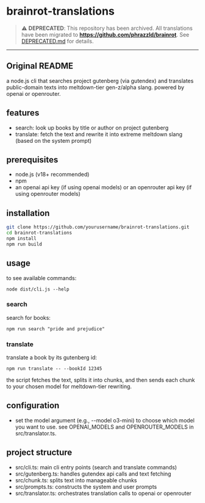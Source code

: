 # brainrot-translations

> ⚠️ **DEPRECATED**: This repository has been archived. All translations have been migrated to **https://github.com/phrazzld/brainrot**. See [DEPRECATED.md](./DEPRECATED.md) for details.

---

## Original README

a node.js cli that searches project gutenberg (via gutendex) and translates public-domain texts into meltdown-tier gen-z/alpha slang. powered by openai or openrouter.

## features
- search: look up books by title or author on project gutenberg
- translate: fetch the text and rewrite it into extreme meltdown slang (based on the system prompt)

## prerequisites
- node.js (v18+ recommended)
- npm
- an openai api key (if using openai models) or an openrouter api key (if using openrouter models)

## installation
```bash
git clone https://github.com/yourusername/brainrot-translations.git
cd brainrot-translations
npm install
npm run build
```

## usage

to see available commands:
```
node dist/cli.js --help
```

### search

search for books:

`npm run search "pride and prejudice"`

### translate

translate a book by its gutenberg id:

`npm run translate -- --bookId 12345`

the script fetches the text, splits it into chunks, and then sends each chunk to your chosen model for meltdown-tier rewriting.

## configuration
- set the model argument (e.g., --model o3-mini) to choose which model you want to use. see OPENAI_MODELS and OPENROUTER_MODELS in src/translator.ts.

## project structure
- src/cli.ts: main cli entry points (search and translate commands)
- src/gutenberg.ts: handles gutendex api calls and text fetching
- src/chunk.ts: splits text into manageable chunks
- src/prompts.ts: constructs the system and user prompts
- src/translator.ts: orchestrates translation calls to openai or openrouter
